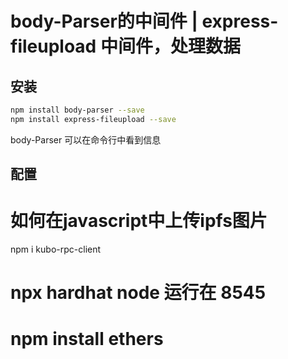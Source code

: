 # body-Parser的中间件 | express-fileupload 中间件，处理数据
## 安装

```bash
npm install body-parser --save
npm install express-fileupload --save

```
body-Parser 可以在命令行中看到信息
## 配置

# 如何在javascript中上传ipfs图片

npm i kubo-rpc-client

# npx hardhat node 运行在 8545

# npm install ethers
